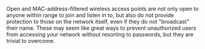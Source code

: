 
Open and MAC-address-filtered wireless access points are not only open to anyone within range to join and listen in to, but also do not provide protection to those on the network itself, even if they do not "broadcast" their name.  These may seem like great ways to prevent unauthorized users from accessing your network without resorting to passwords, but they are trivial to overcome.